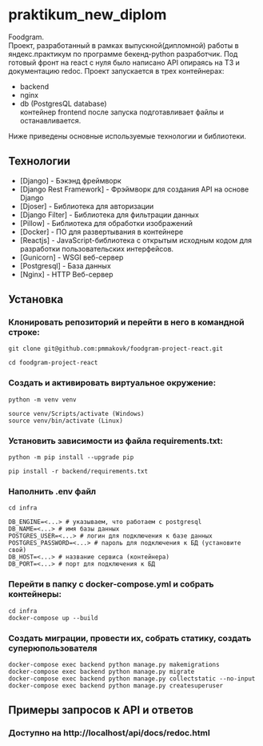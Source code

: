 # praktikum_new_diplom


Foodgram. \
Проект, разработанный в рамках выпускной(дипломной) работы в яндекс.практикум по программе бекенд-python разработчик.
Под готовый фронт на react с нуля было написано API опираясь на ТЗ и документацию redoc. Проект запускается в трех контейнерах:
- backend
- nginx
- db (PostgresQL database)
\
контейнер frontend после запуска подготавливает файлы и останавливается.

Ниже приведены основные используемые технологии и библиотеки.


## Технологии
- [Django] - Бэкэнд фреймворк
- [Django Rest Framework] - Фрэймворк для создания API на основе Django
- [Djoser] - Библиотека для авторизации
- [Django Filter] - Библиотека для фильтрации данных
- [Pillow] - Библиотека для обработки изображений
- [Docker] - ПО для развертывания в контейнере
- [Reactjs] - JavaScript-библиотека с открытым исходным кодом для разработки пользовательских интерфейсов.
- [Gunicorn] - WSGI веб-сервер
- [Postgresql] - База данных
- [Nginx] - HTTP Веб-сервер

## Установка

### Клонировать репозиторий и перейти в него в командной строке:
```
git clone git@github.com:pmmakovk/foodgram-project-react.git
```
```
cd foodgram-project-react
```
### Cоздать и активировать виртуальное окружение:
```
python -m venv venv
```
```
source venv/Scripts/activate (Windows)
source venv/bin/activate (Linux)
```
### Установить зависимости из файла requirements.txt:
```
python -m pip install --upgrade pip
```
```
pip install -r backend/requirements.txt
```
### Наполнить .env файл
```
cd infra

DB_ENGINE=<...> # указываем, что работаем с postgresql
DB_NAME=<...> # имя базы данных
POSTGRES_USER=<...> # логин для подключения к базе данных
POSTGRES_PASSWORD=<...> # пароль для подключения к БД (установите свой)
DB_HOST=<...> # название сервиса (контейнера)
DB_PORT=<...> # порт для подключения к БД
```
### Перейти в папку с docker-compose.yml и собрать контейнеры:
```
cd infra
docker-compose up --build
```
### Создать миграции, провести их, собрать статику, создать суперюпользователя
```
docker-compose exec backend python manage.py makemigrations
docker-compose exec backend python manage.py migrate
docker-compose exec backend python manage.py collectstatic --no-input
docker-compose exec backend python manage.py createsuperuser
```

## Примеры запросов к API и ответов
### Доступно на http://localhost/api/docs/redoc.html

